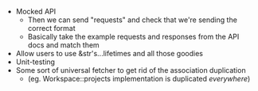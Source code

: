 - Mocked API
  - Then we can send "requests" and check that we're sending the correct format
  - Basically take the example requests and responses from the API docs and match them
- Allow users to use &str's...lifetimes and all those goodies
- Unit-testing
- Some sort of universal fetcher to get rid of the association duplication
  - (eg. Workspace::projects implementation is duplicated _everywhere_)
